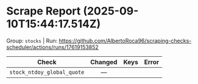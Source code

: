 # Scrape Report (2025-09-10T15:44:17.514Z)

Group: `stocks`  |  Run: https://github.com/AlbertoRoca96/scraping-checks-scheduler/actions/runs/17619153852

| Check | Changed | Keys | Error |
|---|:---:|:--|:--|
| `stock_ntdoy_global_quote` | — |  |  |
